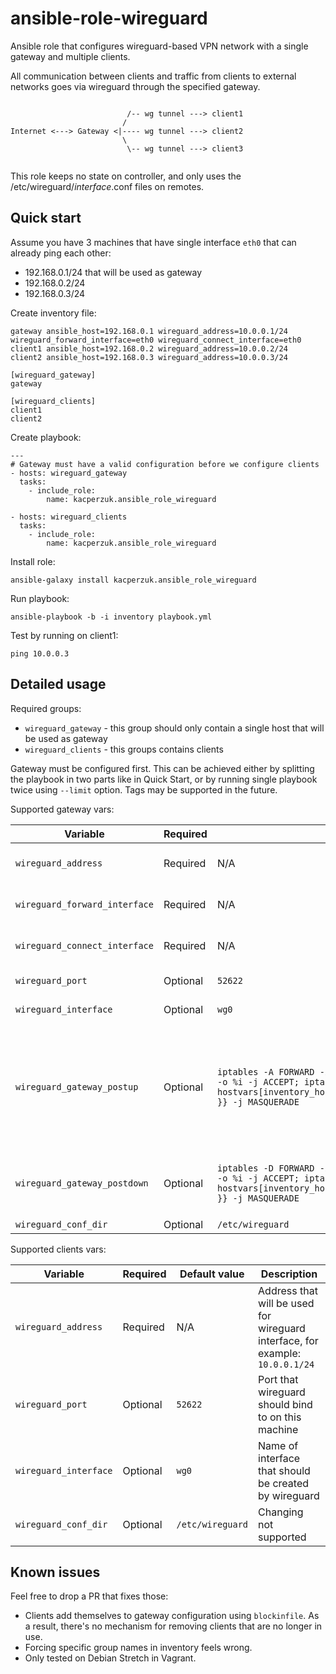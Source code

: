 ansible-role-wireguard
======================

Ansible role that configures wireguard-based VPN network with a single gateway and multiple clients.

All communication between clients and traffic from clients to external networks goes via wireguard through the specified gateway. 


```

                          /-- wg tunnel ---> client1
                         /
Internet <---> Gateway <|---- wg tunnel ---> client2
                         \
                          \-- wg tunnel ---> client3


```

This role keeps no state on controller, and only uses the /etc/wireguard/_interface_.conf files on remotes.

Quick start
-----------

Assume you have 3 machines that have single interface `eth0` that can already ping each other:
* 192.168.0.1/24 that will be used as gateway
* 192.168.0.2/24
* 192.168.0.3/24

Create inventory file:
```
gateway ansible_host=192.168.0.1 wireguard_address=10.0.0.1/24 wireguard_forward_interface=eth0 wireguard_connect_interface=eth0
client1 ansible_host=192.168.0.2 wireguard_address=10.0.0.2/24
client2 ansible_host=192.168.0.3 wireguard_address=10.0.0.3/24

[wireguard_gateway]
gateway

[wireguard_clients]
client1
client2
```

Create playbook:
```
---
# Gateway must have a valid configuration before we configure clients
- hosts: wireguard_gateway
  tasks:
    - include_role: 
        name: kacperzuk.ansible_role_wireguard

- hosts: wireguard_clients
  tasks:
    - include_role: 
        name: kacperzuk.ansible_role_wireguard
```

Install role:

```
ansible-galaxy install kacperzuk.ansible_role_wireguard
```

Run playbook:

```
ansible-playbook -b -i inventory playbook.yml
```

Test by running on client1:

```
ping 10.0.0.3
```


Detailed usage
-----

Required groups:
* `wireguard_gateway` - this group should only contain a single host that will be used as gateway
* `wireguard_clients` - this groups contains clients

Gateway must be configured first. This can be achieved either by splitting the playbook in two parts like in Quick Start, or by running single playbook twice using `--limit` option. Tags may be supported in the future.

Supported gateway vars:

| Variable | Required | Default value | Description |
|----------|----------|---------------|-------------|
| `wireguard_address` | Required | N/A |Address that will be used for wireguard interface, for example: `10.0.0.1/24`|
| `wireguard_forward_interface` | Required | N/A | Interface that traffic from clients to external networks will be forwarded to |
| `wireguard_connect_interface` | Required | N/A | Gateway interface that clients will use to connect to gateway |
| `wireguard_port` | Optional | `52622` | Port that wireguard should bind to on this machine |
| `wireguard_interface` | Optional | `wg0` | Name of interface that should be created by wireguard |
| `wireguard_gateway_postup` | Optional | `iptables -A FORWARD -i %i -j ACCEPT; iptables -A FORWARD -o %i -j ACCEPT; iptables -t nat -A POSTROUTING -o {{ hostvars[inventory_hostname].wireguard_forward_interface }} -j MASQUERADE` | Command that should be run after starting wireguard. Default command sets up NAT that allows clients to access external Internet using Gateway's `wireguard_forward_interface`. If this command is changed, `wireguard_forward_interface` is no longer required. |
| `wireguard_gateway_postdown` | Optional | `iptables -D FORWARD -i %i -j ACCEPT; iptables -D FORWARD -o %i -j ACCEPT; iptables -t nat -D POSTROUTING -o {{ hostvars[inventory_hostname].wireguard_forward_interface }} -j MASQUERADE` | Command that should be run after stopping wireguard. Default command reverts the default `wireguard_gateway_postup`. |
| `wireguard_conf_dir` | Optional | `/etc/wireguard` | Changing not supported |

Supported clients vars:

| Variable | Required | Default value | Description |
|----------|----------|---------------|-------------|
| `wireguard_address` | Required | N/A |Address that will be used for wireguard interface, for example: `10.0.0.1/24`|
| `wireguard_port` | Optional | `52622` | Port that wireguard should bind to on this machine |
| `wireguard_interface` | Optional | `wg0` | Name of interface that should be created by wireguard
| `wireguard_conf_dir` | Optional | `/etc/wireguard` | Changing not supported |

Known issues
------------

Feel free to drop a PR that fixes those:

* Clients add themselves to gateway configuration using `blockinfile`. As a result, there's no mechanism for removing clients that are no longer in use.
* Forcing specific group names in inventory feels wrong.
* Only tested on Debian Stretch in Vagrant.
